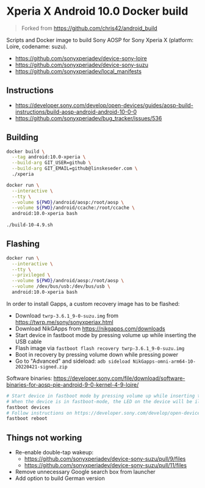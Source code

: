 # Xperia X Android 10.0 Docker build

> Forked from https://github.com/chris42/android_build

Scripts and Docker image to build Sony AOSP for Sony Xperia X (platform: Loire, codename: suzu).

* https://github.com/sonyxperiadev/device-sony-loire
* https://github.com/sonyxperiadev/device-sony-suzu
* https://github.com/sonyxperiadev/local_manifests

## Instructions

* https://developer.sony.com/develop/open-devices/guides/aosp-build-instructions/build-aosp-android-android-10-0-0
* https://github.com/sonyxperiadev/bug_tracker/issues/536

## Building

```bash
docker build \
  --tag android:10.0-xperia \
  --build-arg GIT_USER=github \
  --build-arg GIT_EMAIL=github@linskeseder.com \
  ./xperia

docker run \
  --interactive \
  --tty \
  --volume ${PWD}/android/aosp:/root/aosp \
  --volume ${PWD}/android/ccache:/root/ccache \
  android:10.0-xperia bash
  
./build-10-4.9.sh
```

## Flashing

```bash
docker run \
  --interactive \
  --tty \
  --privileged \
  --volume ${PWD}/android/aosp:/root/aosp \
  --volume /dev/bus/usb:/dev/bus/usb \
  android:10.0-xperia bash
```

In order to install Gapps, a custom recovery image has to be flashed:

* Download `twrp-3.6.1_9-0-suzu.img` from https://twrp.me/sony/sonyxperiax.html
* Download NikGApps from https://nikgapps.com/downloads
* Start device in fastboot mode by pressing volume up while inserting the USB cable
* Flash image via `fastboot flash recovery twrp-3.6.1_9-0-suzu.img`
* Boot in recovery by pressing volume down while pressing power
* Go to "Advanced" and sideload: `adb sideload NikGapps-omni-arm64-10-20220421-signed.zip`

Software binaries: https://developer.sony.com/file/download/software-binaries-for-aosp-pie-android-9-0-kernel-4-9-loire/

```bash
# Start device in fastboot mode by pressing volume up while inserting the USB cable
# When the device is in fastboot-mode, the LED on the device will be illuminated in blue.
fastboot devices
# Follow instructions on https://developer.sony.com/develop/open-devices/guides/aosp-build-instructions/build-aosp-android-android-10-0-0#tutorial-step-8
fastboot reboot
```

## Things not working

* Re-enable double-tap wakeup:
  * https://github.com/sonyxperiadev/device-sony-suzu/pull/9/files
  * https://github.com/sonyxperiadev/device-sony-suzu/pull/11/files
* Remove unnecessary Google search box from launcher
* Add option to build German version
